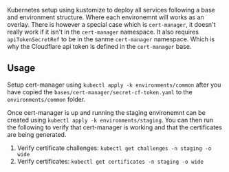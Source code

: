 Kubernetes setup using kustomize to deploy all services following a base and environment structure. Where each environemnt will works as an overlay.
There is however a special case which is `cert-manager`, it doesn't really work if it isn't in the `cert-manager` namespace. It also requires `apiTokenSecretRef` to be in the sanme `cert-manager` namespace. Which is why the Cloudflare api token is defined in the `cert-manager` base.

## Usage
Setup cert-manager using `kubectl apply -k environments/common` after you have copied the `bases/cert-manager/secret-cf-token.yaml` to the `environments/common` folder.

Once cert-manager is up and running the staging environemnt can be created using `kubectl apply -k environments/staging`. You can then run the following to verify that cert-manager is working and that the certificates are being generated.
1. Verify certificate challenges: `kubectl get challenges -n staging -o wide`
2. Verify certificates: `kubectl get certificates -n staging -o wide`

